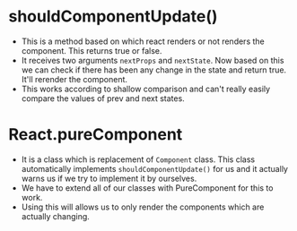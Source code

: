 # shouldComponentUpdate()
  * This is a method based on which react renders or not renders the component. This returns true or false.
  * It receives two arguments `nextProps` and `nextState`. Now based on this we can check if there has been any change in the state and return true. It'll rerender the component.
  * This works according to shallow comparison and can't really easily compare the values of prev and next states.

# React.pureComponent
  * It is a class which is replacement of `Component` class. This class automatically implements `shouldComponentUpdate()` for us and it actually warns us if we try to implement it by ourselves.
  * We have to extend all of our classes with PureComponent for this to work.
  * Using this will allows us to only render the components which are actually changing.